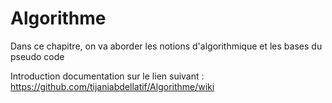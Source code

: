 # Algorithme

Dans ce chapitre, on va aborder les notions d'algorithmique et les bases du pseudo code

Introduction documentation sur le lien suivant : https://github.com/tijaniabdellatif/Algorithme/wiki
